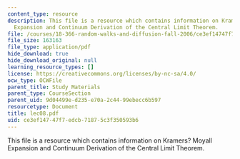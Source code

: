 ```yaml
---
content_type: resource
description: This file is a resource which contains information on Kramers? Moyall
  Expansion and Continuum Derivation of the Central Limit Theorem.
file: /courses/18-366-random-walks-and-diffusion-fall-2006/ce3ef14747f7edcb71875c3f350593b6_lec08.pdf
file_size: 163163
file_type: application/pdf
hide_download: true
hide_download_original: null
learning_resource_types: []
license: https://creativecommons.org/licenses/by-nc-sa/4.0/
ocw_type: OCWFile
parent_title: Study Materials
parent_type: CourseSection
parent_uid: 9d04499e-d235-e70a-2c44-99ebecc6b597
resourcetype: Document
title: lec08.pdf
uid: ce3ef147-47f7-edcb-7187-5c3f350593b6
---
```

This file is a resource which contains information on Kramers? Moyall Expansion and Continuum Derivation of the Central Limit Theorem.